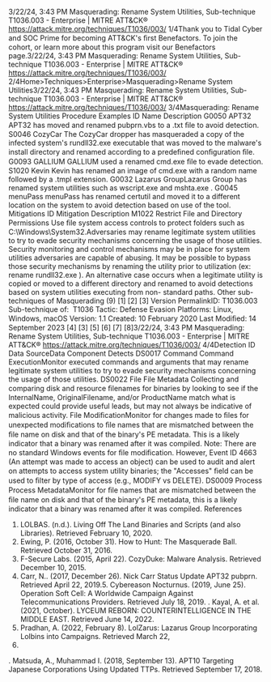 3/22/24, 3:43 PM Masquerading: Rename System Utilities, Sub-technique T1036.003 - Enterprise | MITRE ATT&CK®
https://attack.mitre.org/techniques/T1036/003/ 1/4Thank you to Tidal Cyber and SOC Prime for becoming ATT&CK's ﬁrst Benefactors. To join the cohort, or learn more about this program visit our
Benefactors page.3/22/24, 3:43 PM Masquerading: Rename System Utilities, Sub-technique T1036.003 - Enterprise | MITRE ATT&CK®
https://attack.mitre.org/techniques/T1036/003/ 2/4Home>Techniques>Enterprise>Masquerading>Rename System Utilities3/22/24, 3:43 PM Masquerading: Rename System Utilities, Sub-technique T1036.003 - Enterprise | MITRE ATT&CK®
https://attack.mitre.org/techniques/T1036/003/ 3/4Masquerading: Rename System Utilities
Procedure Examples
ID Name Description
G0050 APT32 APT32 has moved and renamed pubprn.vbs to a .txt ﬁle to avoid detection.
S0046 CozyCar The CozyCar dropper has masqueraded a copy of the infected system's rundll32.exe executable that was
moved to the malware's install directory and renamed according to a predeﬁned conﬁguration ﬁle.
G0093 GALLIUM GALLIUM used a renamed cmd.exe ﬁle to evade detection.
S1020 Kevin Kevin has renamed an image of cmd.exe with a random name followed by a .tmpl extension.
G0032 Lazarus
GroupLazarus Group has renamed system utilities such as wscript.exe and mshta.exe .
G0045 menuPass menuPass has renamed certutil and moved it to a different location on the system to avoid detection based
on use of the tool.
Mitigations
ID Mitigation Description
M1022 Restrict File and Directory Permissions Use ﬁle system access controls to protect folders such as C:\Windows\System32.Adversaries may rename legitimate system utilities to try to evade security mechanisms concerning the usage of those utilities. Security
monitoring and control mechanisms may be in place for system utilities adversaries are capable of abusing. It may be possible to bypass
those security mechanisms by renaming the utility prior to utilization (ex: rename rundll32.exe ). An alternative case occurs when a
legitimate utility is copied or moved to a different directory and renamed to avoid detections based on system utilities executing from non-
standard paths. Other sub-techniques of Masquerading (9)
[1]
[2]
[3]
Version PermalinkID: T1036.003
Sub-technique of:  T1036
 
Tactic: Defense Evasion
 
Platforms: Linux, Windows, macOS
Version: 1.1
Created: 10 February 2020
Last Modiﬁed: 14 September 2023
[4]
[3]
[5]
[6]
[7]
[8]3/22/24, 3:43 PM Masquerading: Rename System Utilities, Sub-technique T1036.003 - Enterprise | MITRE ATT&CK®
https://attack.mitre.org/techniques/T1036/003/ 4/4Detection
ID Data SourceData Component Detects
DS0017 Command Command
ExecutionMonitor executed commands and arguments that may rename legitimate system utilities to
try to evade security mechanisms concerning the usage of those utilities.
DS0022 File File Metadata Collecting and comparing disk and resource ﬁlenames for binaries by looking to see if the
InternalName, OriginalFilename, and/or ProductName match what is expected could provide
useful leads, but may not always be indicative of malicious activity.
File
ModiﬁcationMonitor for changes made to ﬁles for unexpected modiﬁcations to ﬁle names that are
mismatched between the ﬁle name on disk and that of the binary's PE metadata. This is a
likely indicator that a binary was renamed after it was compiled.
Note: There are no standard Windows events for ﬁle modiﬁcation. However, Event ID 4663
(An attempt was made to access an object) can be used to audit and alert on attempts to
access system utility binaries; the "Accesses" ﬁeld can be used to ﬁlter by type of access (e.g.,
MODIFY vs DELETE).
DS0009 Process Process
MetadataMonitor for ﬁle names that are mismatched between the ﬁle name on disk and that of the
binary's PE metadata, this is a likely indicator that a binary was renamed after it was
compiled.
References
1. LOLBAS. (n.d.). Living Off The Land Binaries and Scripts (and
also Libraries). Retrieved February 10, 2020.
2. Ewing, P. (2016, October 31). How to Hunt: The Masquerade
Ball. Retrieved October 31, 2016.
3. F-Secure Labs. (2015, April 22). CozyDuke: Malware Analysis.
Retrieved December 10, 2015.
4. Carr, N.. (2017, December 26). Nick Carr Status Update APT32
pubprn. Retrieved April 22, 2019.5. Cybereason Nocturnus. (2019, June 25). Operation Soft Cell: A
Worldwide Campaign Against Telecommunications Providers.
Retrieved July 18, 2019.
 . Kayal, A. et al. (2021, October). LYCEUM REBORN:
COUNTERINTELLIGENCE IN THE MIDDLE EAST. Retrieved
June 14, 2022.
7. Pradhan, A. (2022, February 8). LolZarus: Lazarus Group
Incorporating Lolbins into Campaigns. Retrieved March 22,
2022.
 . Matsuda, A., Muhammad I. (2018, September 13). APT10
Targeting Japanese Corporations Using Updated TTPs.
Retrieved September 17, 2018.